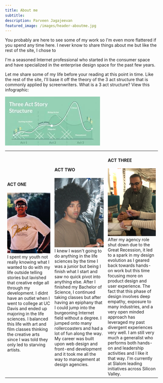 ```yaml
---
title: About me
subtitle: 
description: Parveen Jagajeevan
featured_image: /images/header-aboutme.jpg
---
```


You probably are here to see some of my work so I'm even more flattered if you spend any time here. I never know to share things about me but like the rest of the site, I chose to 

I'm a seasoned Internet professional who started in the consumer space and have specialized in the enterprise design space for the past few years.

Let me share some of my life before your reading at this point in time. Like the rest of the site, I'll base it off the theory of the 3 act structure that is commonly applied by screenwriters. What is a 3 act structure? View this infographic:

<img src="images/about-parveen.png">

<table>

<tr>
<td class="third"><h4>ACT ONE</h4><img src="images/parveen-act1.png">
I spent my youth not really knowing what I wanted to do with my life outside telling stories but lavished that creative edge all through my development. I didnt have an outlet when I went to college at UC Davis and ended up majoring in the life sciences. I balanced this life with art and film classes thinking the creative arts since I was told they only led to starving artists. 
</td>

<td class="third"><h4>ACT TWO</h4><img src="images/parveen-act2.png"> 
I knew I wasn't going to do anything in the life sciences by the time I was a junior but being I finish what I start and saw no quick pivot into anything else. After I finished my Bachelor of Science, I continued taking classes but after having an epiphany that I could jump into the burgeoning Internet field without a degree. I jumped onto many rollercoasters and had a lot of fun along the way. My career was built upon web design and front-end development and it took me all the way to management at design agencies.
</td>

<td class="third"><h4>ACT THREE</h4><img src="images/parveen-act3.png">
After my agency role shut down due to the Great Recession, it led to a spark in my design evolution as I geared back towards hands-on work but this time focusing more on product design and user experience. The fact that this phase of design involves deep empathy, exposure to many industries, and a very open minded approach has leveraged my past divergent experiences very well. I am still very much a generalist who performs both hands-on and leadership activities and I like it that way. I'm currently at Slalom leading initiatives across Silicon Valley.
</td>
</tr>

</table>